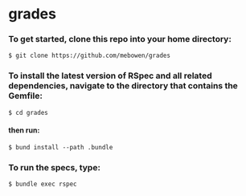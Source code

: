# grades

### To get started, clone this repo into your home directory:

`$ git clone https://github.com/mebowen/grades`

### To install the latest version of RSpec and all related dependencies, navigate to the directory that contains the Gemfile: 

`$ cd grades`

#### then run: 

`$ bund install --path .bundle`

### To run the specs, type:

`$ bundle exec rspec`
